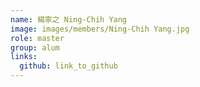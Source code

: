 ```yaml
---
name: 楊寧之 Ning-Chih Yang 
image: images/members/Ning-Chih Yang.jpg 
role: master
group: alum
links:
  github: link_to_github 
---
```

